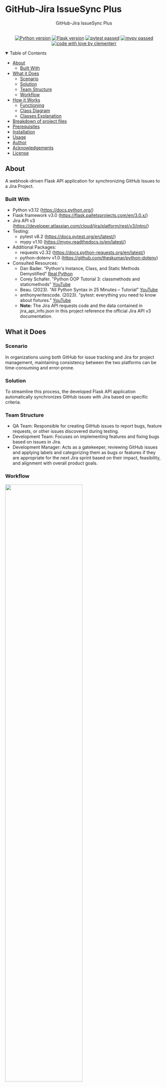 ﻿# GitHub-Jira IssueSync Plus

<div align="center">
  GitHub-Jira IssueSync Plus
</div> 
 
<div align="center">
<br />

[![Python version](https://img.shields.io/badge/Python%20version-%3E=3.12-red)](https://img.shields.io/badge/Python%20version-%3E=3.12-red) [![Flask version](https://img.shields.io/badge/Flask%20version-%3E=3.0-red)](https://img.shields.io/badge/Flask%20version-%3E=3.0-red) [![pytest passed](https://img.shields.io/badge/pytest-Passed-green)](https://img.shields.io/badge/pytest-Passed-green) [![mypy passed](https://img.shields.io/badge/mypy-Passed-green)](https://img.shields.io/badge/mypy-Passed-green) [![code with love by clementerr](https://img.shields.io/badge/%3C%2F%3E%20with%20%E2%99%A5%20by-clementerr-ff1414.svg?style=flat-square)](https://github.com/clementerr)

</div>

<details open="open">
<summary>Table of Contents</summary>

- [About](#about)
  - [Built With](#built-with)
- [What it Does](#what-it-does)
  - [Scenario](#scenario)
  - [Solution](#solution)
  - [Team Structure](#team-structure)
  - [Workflow](#workflow)
- [How it Works](#how-it-works)
  - [Functioning](#functioning)
  - [Class Diagram](#class-diagram)
  - [Classes Explanation](#classes-explanation)
- [Breakdown of project files](#breakdown-of-project-files)
- [Prerequisites](#prerequisites)
- [Installation](#installation)
- [Usage](#usage)
- [Author](#author)
- [Acknowledgements](#acknowledgements)
- [License](#license)

</details>

## About

A webhook-driven Flask API application for synchronizing GitHub Issues to a Jira Project.

### Built With

* Python v3.12 (https://docs.python.org/)
* Flask framework v3.0 (https://flask.palletsprojects.com/en/3.0.x/)
* Jira API v3 (https://developer.atlassian.com/cloud/jira/platform/rest/v3/intro/)
* Testing:
    * pytest v8.2 (https://docs.pytest.org/en/latest/)
    * mypy v1.10 (https://mypy.readthedocs.io/en/latest/)
* Additional Packages:
    * requests v2.32 (https://docs.python-requests.org/en/latest/)
    * python-dotenv v1.0 (https://github.com/theskumar/python-dotenv)
* Consulted Resources:
    * Dan Bader. "Python's Instance, Class, and Static Methods Demystified" [Real Python](https://realpython.com/instance-class-and-static-methods-demystified)
    * Corey Schafer. "Python OOP Tutorial 3: classmethods and staticmethods" [YouTube](https://youtu.be/rq8cL2XMM5M)
    * Beau. (2023). "All Python Syntax in 25 Minutes – Tutorial" [YouTube](https://youtu.be/PNSIWjWAA7o)
    *  anthonywritescode. (2023). "pytest: everything you need to know about fixtures." [YouTube](https://youtu.be/ScEQRKwUePI)
    * **Note:** The Jira API requests code and the data contained in jira_api_info.json in this project reference the official Jira API v3 documentation.

## What it Does

### Scenario

In organizations using both GitHub for issue tracking and Jira for project management, maintaining consistency between the two platforms can be time-consuming and error-prone.

### Solution

To streamline this process, the developed Flask API application automatically synchronizes GitHub issues with Jira based on specific criteria.

### Team Structure

 - QA Team: Responsible for creating GitHub issues to report bugs, feature requests, or other issues discovered during testing.
- Development Team: Focuses on implementing features and fixing bugs based on issues in Jira.
- Development Manager: Acts as a gatekeeper, reviewing GitHub issues and applying labels and categorizing them as bugs or features if they are appropriate for the next Jira sprint based on their impact, feasibility, and alignment with overall product goals.

### Workflow

<img src="docs/images/project_architecture.svg" width="70%" height="70%">

1.  QA Team Creates GitHub Issues: When the QA team identifies a bug or potential feature, they create a new issue in GitHub.
2. Development Manager Triage: The development manager reviews the newly created GitHub issues and based on their assessment applies "sync-to-jira" label and categorizes issue writing a keyword:value pair in Issue description field e.g. "ghIssueType:Task" when issue type is not the default one "Bug".
3. GitHub Webhook Trigger: GitHub sends a webhook notification to the Flask API endpoint (/issue) when any issue is created or updated.
4. Flask API Trigger: The Flask API route /issue passes the webhook payload to the appropriate method.
5. Jira Issue Creation/Removal: The Flask API action method (open or delete) parses the webhook payload and creates or deletes the corresponding issue in Jira using Jira API requests.

## How it Works

### Functioning

**1. Setting Up and Listening:**

- A Flask application is developed to automate one-way issue synchronization from GitHub to Jira.
- This application runs continuously, waiting for incoming notifications from GitHub in the form of **webhooks**.
- Webhooks are real-time updates sent by GitHub whenever an issue is created, updated, or deleted.

**2. Processing Webhook Data:**

-   When a webhook arrives, the Flask route (/issue) receives a **JSON payload** containing details about the GitHub issue and calls the static method `JiraIssue.request_handler`  to process it.
-   The request_handler  method parses this data to understand the type of event (open, update, delete, label) and the specific issue information.
-   It then checks for a predefined label (e.g., "sync-to-jira") on the GitHub issue. This label acts as a trigger for syncing with Jira.

**JiraIssue.request_handler method**  

```python
@staticmethod
    def request_handler(issue_info: dict) -> requests.Response:
        """
        Handles the GitHub webhook request and interacts with Jira API.

        Args:
            issue_info (dict): The data from the GitHub webhook.

        Returns:
            requests.Response: The response from the Jira API or a default response if no action is taken.
        """

        sync_actions = ("labeled", "deleted")

        # Default response object to return if no action is performed
        response = requests.Response()
        response.status_code = 200
        response._content = b'{"action_performed": "No action"}'
        response.headers["Content-Type"] = "application/json"

        if issue_info["action"] in sync_actions:

            jira_api = JiraAPI()
            jira_project = JiraProject("jira", "CD", jira_api)
            jira_issue_id = JiraIssue.github_issue_exists(jira_api, jira_project.key, issue_info["issue"]["id"])

            if issue_info["action"] == "labeled" and issue_info["label"]["name"] == JiraIssue.GITHUB_SYNC_LABEL:

                if jira_issue_id == "0":
                    # Issue was opened in GitHub
                    jira_issue = JiraIssue("issue_dict", issue_info)
                    response = jira_issue.open(jira_api, jira_project)
                    # Add action performed to response.text
                    response_dict = json.loads(response.text)
                    response_dict["action_performed"] = "open"
                    response._content = json.dumps(response_dict).encode("utf-8")

            else:
                # action deleted does not contain any label
                if jira_issue_id != "0":
                    response = JiraIssue.delete(jira_api, jira_issue_id)
                    # Create response.text with action performed key because deleted API reponse returns empty .text
                    response._content = f'{{"action_performed": "delete", "id": "{jira_issue_id}"}}'.encode('utf-8')

        # Add GitHub issue id and action to response.text
        response_dict = json.loads(response.text)
        response_dict["github_issue_id"] = issue_info["issue"]["id"]
        response_dict["github_issue_action"] = issue_info["action"]
        response._content = json.dumps(response_dict).encode("utf-8")

        return response
```  

**3. Interacting with Jira:**

-   The application loads Jira API credentials from a `.env` file using python-dotenv module to connect securely with the Jira API.
-   Based on the received data and configured project details, the request handler method performs various actions:

    -   **Creating a New Issue:** If the GitHub issue has the designated label and no corresponding issue in Jira, the application creates a new issue in Jira using the GitHub information.
    -   **Checking for Existing Issue:** If the GitHub issue already has a corresponding issue in Jira, the application takes no further action (idempotent behavior).
    -   **Issue Deletion:** If the payload action is 'deleted' and the issue already exists in the Jira project, it triggers the deletion of the corresponding issue in Jira.
**4. Testing and Validation:**

-   The project utilizes the `pytest` framework to write comprehensive unit tests for the application's functionalities.
-   These tests ensure the application handles various scenarios correctly, including:
    -   Ignoring issues without the designated label.
    -   Creating new Jira issues for newly opened issues with the label.
    -   Avoiding duplicate issue creation in Jira.
    -   Handling deletion of issues that already exist and payload action is deleted.

### Class Diagram

<img src="docs/images/class_diagram.svg" width="80%" height="80%">

### Classes Explanation

**1. JiraAPI Class:**

-   **Purpose:** This class handles interacting with the Jira API.
-   **Attributes:**
    -   `api_defs`: Stores information about the Jira API retrieved from a file.
    -   `id`,  `name`,  `auth_type`,  `base_url`: Internal details about the API connection.
-   **Methods:**
    -   `get_api_info`: Reads API information from a JSON file.
    -   `get_endpoint`: Retrieves details about a specific API endpoint.
    -   `load_jira_creds`: Loads credentials (username/token) to the environment from .env file.
    -   `get_user`,  `get_token`: Get username and token from environment variables for authentication.
    -   `get_auth`: Creates an HTTPBasicAuth object for authentication.

**2. JiraProject Class:**

-   **Purpose:** This class represents a Jira project.
-   **Attributes:**
    -   `id`,  `key`,  `name`,  `description`,  `project_type`,  `lead_accountid`,  `lead_displayname`: Project details retrieved from Jira or JSON.
-   **Methods:**
    -   `initialize_from_jira`: Initializes the project object from data retrieved from a Jira project.
    -   `initialize_from_json`: Initializes the project object from data loaded from a JSON file.
    -   `get_project`: Makes an API call to retrieve project details.
    -   `get_issuetypes`: Makes an API call to retrieve available issue types for a project.
    -   `get_metadata_issuetype`: Makes an API call to retrieve details about a specific issue type.

**3. JiraIssue Class:**

-   **Purpose:** This class represents a Jira issue.
-   **Attributes:**
    -   `id`,  `title`,  `action` (for webhook events),  `number`,  `url`,  `user`,  `label_name`,  `state`,  `created_at`,  `updated_at`,  `body`,  `repository` (for GitHub integration).
-   **Methods:**
    -   `initialize_from_jira`: Initializes the issue object from data retrieved from a Jira issue.
    -   `initialize_from_dict`: Initializes the issue object from data provided in a dictionary.
    -   `request_handler`: Handles incoming webhook events (e.g., issue labeled) and calls appropriate methods to perform actions like creating or deleting an issue in Jira.
    -    `response_handler`: Process responses received from the Jira API. It parses the JSON response, interprets the response status code and action performed, and returns a formatted message indicating the outcome of the Jira operation.

    -   `open`: Creates a new issue in Jira based on information from a GitHub issue.
    -   `delete`: Makes an API call to delete an issue from Jira.
    -   `get_issue`: Makes an API call to retrieve details about a specific issue.
    -   `gh_issue_exists`: Checks if a GitHub issue already exists in Jira based on an ID.
    -   `jql_issue_search`: Performs a JQL search in Jira to find issues.
    

**Relationships:**

 -   **Dependency:**
    -   Both `JiraProject` and `JiraIssue` depend on `JiraAPI` to interact with the Jira platform. They use the `JiraAPI` object to make API calls and retrieve/manage project and issue data.
 -   **Association:**
    -   A `JiraProject` can have many associated `JiraIssue` instances. One project can contain multiple issues.
    
### Breakdown of project files
 - [**project.py**](project.py): This Python script forms the Flask application logic. It includes:

    -   Creating a Flask application.
	-   Defining a route (/issue) for processing incoming GitHub webhook events.
	-   Definition of functions used in `test_project.py` for application testing.
	-   Utilizing  custom module `jira.py` where all core functionality resides.

 - [**jira.py**](jira.py): This custom Python module defines all classes and methods for processing incoming webhook payload and interacting with the Jira API. It includes functionalities like:

    -   Creating or deleting issues in Jira based on received webhook payload.
	-   Retrieving and managing Jira projects and issues.
	-   Retrieving Jira API information.
	-   Establishing secure connections to Jira API using credentials stored in .env file.

 - [**.env**](.env): This file is a plain text file that contains Jira API credentials.
 - [**jira_projects.json**](jira_projects.json): JSON file containing information about Jira projects.
 - [**jira_api_info.json**](jira_api_info.json): JSON file containing information of Jira API like: base url, endpoints, etc..
 - [**requirements.txt**](requirements.txt): This file is a plain text file that lists the external Python libraries required for the project to function. This allows users to easily install the necessary dependencies.
 - [**README.md**](README.md): This file is a markdown document containing a thorough explanation of the project.
 - [**docs/images**](docs/images): directory containing image files referenced in README.md.
 - [**test_project.py**](test_project.py): This Python script contains unit tests for the `project.py` application. It includes test cases for:

	-   Verifying webhook processing logic for different scenarios (labeled issues, unlabeled issues, etc.).
	-   Testing interactions with the Jira API.
	-   Ensuring the application behaves as expected for various inputs.

 - **Webhook  payload files**: Below JSON files mimic different use cases of webhook payloads that are used in project testing:

   - [**gh_webhook_delete_issue.json**](gh_webhook_delete_issue.json)
   - [**gh_webhook_label_issue_already_opened.json**](gh_webhook_label_issue_already_opened.json)
   - [**gh_webhook_open_issue_with_label.json**](gh_webhook_open_issue_with_label.json)
   - [**gh_webhook_open_issue_without_label.json**](gh_webhook_open_issue_without_label.json)

### Prerequisites

From now on, replace the following placeholders with the actual values:

* `<gh_user>` is the username of the GitHub account that owns the repository.
* `<gh_project>` is the name of the project (repository name on GitHub).
* `<ji_user>` is the username of the Jira Software account.
* `<ji_project>` is the name of the project (repository name on Jira).
* `<flask_app_hostname>` the server hostname where the Flask API app is running.

#### Requirements:

 - GitHub project, with a label "sync-to-jira" and a webhook to send requests to the Flask API app.

   > How to setup the label
   > 
   > Go to GitHub project and create label "sync-to-jira" ```https://github.com/<gh_user>/<gh_project>/labels```  
   > 
   > ![Label Creation](docs/images/label_creation.png)
   > 
   > Click "Create label" button.
      
   > How to setup the webhook
   > 
   > Go to GitHub project and add a Webhook ```https://github.com/<gh_user>/<gh_project>/settings/hooks```  
   > 
   > ![Add Webhook](docs/images/add_webhook.png)  
   > 
   > Choose "Let me select individual events." 
   > 
   > Check "Issues"
   > 
   > Click "Add webhook" button
   
 - Jira Software Project with a token to authenticate Jira API requests.  
    Jira credentials must be stored in the <project_root_dir>/.env file.

 - Dependencies:

   Python packages:  
     - requests  
     - flask  
     - python-dotenv  
     - pyfiglet  
	   
## Installation

It is not necessary to install the application, only install the requirements.
```bash
cd <project_root_dir>
pip install -r requirements.txt
```

## Usage

> All steps must be performed in the project's root directory  
```bash 
cd <project_root_dir>
```

### 1. Run Tests
```bash
pytest test_project.py
```
![Tests Run](docs/images/tests_run.gif)

### 2. Run Type Checking
```bash
mypy jira.py
```
![Type Checking](docs/images/mypy_checking.gif)

### 3. Run App
  ```bash
  python project.py
  ```
  ![App Run](docs/images/app_run.gif)

  After running the app, make the app port public.
> 
> **How to make port public:**
> 
> Open the GitHub Codespace Terminal Window or the terminal where you run the app.
> 
> Click **Port** tab.
> 
> Right Click port **5000** (Flask default port).
> 
> Set **Port Visibility** to **Public**.
> 
>   ![App Run](docs/images/port_public.gif)

### 4. Testing a Use Case

1. Create a GitHub issue, apply the "sync-to-jira" label and write "ghIssueType: Task" in the Description field.
2. Verify that a corresponding Jira issue is created.
3. Test various issue types and labels to ensure correct synchronization.
4. Delete one of the GitHub issues previously created.
5. Verify that the corresponding Jira issue was deleted.

## Author

* [**Clemente Reyes**](https://github.com/clementerr)

## Acknowledgements

This project is a reflection of my dedication to creating efficient solutions for issue synchronization. I extend my gratitude to the community and resources that have fueled my passion for development and innovation.

## License

This project is licensed under the Creative Commons Attribution-NonCommercial-NoDerivatives 4.0 International License. 

To view a copy of this license, visit [Creative Commons License](https://creativecommons.org/licenses/by-nc-nd/4.0/).

